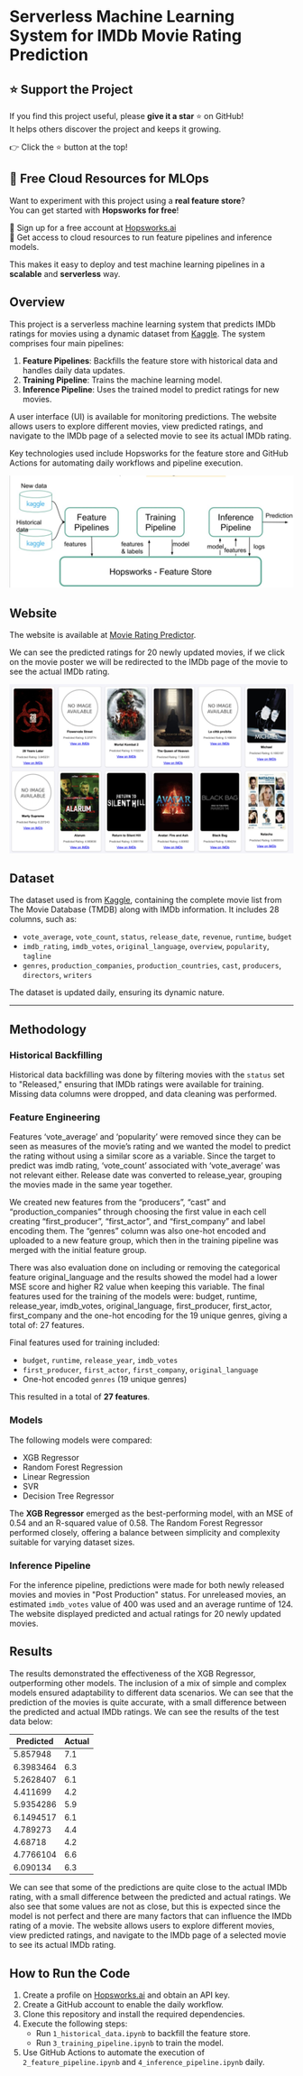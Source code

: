 # Serverless Machine Learning System for IMDb Movie Rating Prediction

## ⭐ Support the Project  

If you find this project useful, please **give it a star** ⭐ on GitHub!  
It helps others discover the project and keeps it growing.  

👉 Click the ⭐ button at the top!  

## 🚀 Free Cloud Resources for MLOps  

Want to experiment with this project using a **real feature store**?  
You can get started with **Hopsworks for free**!  

🔹 Sign up for a free account at [Hopsworks.ai](https://www.hopsworks.ai/)  
🔹 Get access to cloud resources to run feature pipelines and inference models.  

This makes it easy to deploy and test machine learning pipelines in a **scalable** and **serverless** way.  

## Overview

This project is a serverless machine learning system that predicts IMDb ratings for movies using a dynamic dataset from [Kaggle](https://www.kaggle.com/datasets/alanvourch/tmdb-movies-daily-updates/data). The system comprises four main pipelines:

1. **Feature Pipelines**: Backfills the feature store with historical data and handles daily data updates.
2. **Training Pipeline**: Trains the machine learning model.
3. **Inference Pipeline**: Uses the trained model to predict ratings for new movies.

A user interface (UI) is available for monitoring predictions. The website allows users to explore different movies, view predicted ratings, and navigate to the IMDb page of a selected movie to see its actual IMDb rating. 

Key technologies used include Hopsworks for the feature store and GitHub Actions for automating daily workflows and pipeline execution.

![pipeline](imgs/img1.png)

## Website

The website is available at [Movie Rating Predictor](https://martinebravo.github.io/movie-rating-predictor-service/).

We can see the predicted ratings for 20 newly updated movies, if we click on the movie poster we will be redirected to the IMDb page of the movie to see the actual IMDb rating.

![Website](imgs/web.png)

## Dataset

The dataset used is from [Kaggle](https://www.kaggle.com/datasets/alanvourch/tmdb-movies-daily-updates/data), containing the complete movie list from The Movie Database (TMDB) along with IMDb information. It includes 28 columns, such as:

- `vote_average`, `vote_count`, `status`, `release_date`, `revenue`, `runtime`, `budget`
- `imdb_rating`, `imdb_votes`, `original_language`, `overview`, `popularity`, `tagline`
- `genres`, `production_companies`, `production_countries`, `cast`, `producers`, `directors`, `writers`

The dataset is updated daily, ensuring its dynamic nature.

---


## Methodology

### Historical Backfilling
Historical data backfilling was done by filtering movies with the `status` set to "Released," ensuring that IMDb ratings were available for training. Missing data columns were dropped, and data cleaning was performed.

### Feature Engineering
Features ‘vote_average’ and ‘popularity’ were removed since they can be seen as measures of the movie’s rating and we wanted the model to predict the rating without using a similar score as a variable. Since the target to predict was imdb rating, ‘vote_count’ associated with ‘vote_average’ was not relevant either. Release date was converted to release_year, grouping the movies made in the same year together.

We created new features from the “producers”, “cast” and “production_companies” through choosing the first value in each cell creating “first_producer”, “first_actor”, and “first_company” and label encoding them. The “genres” column was also one-hot encoded and uploaded to a new feature group, which then in the training pipeline was merged with the initial feature group.

There was also evaluation done on including or removing the categorical feature original_language and the results showed the model had a lower MSE score and higher R2 value when keeping this variable. The final features used for the training of the models were: budget, runtime, release_year, imdb_votes, original_language, first_producer, first_actor, first_company and the one-hot encoding for the 19 unique genres, giving a total of: 27 features.

Final features used for training included:

- `budget`, `runtime`, `release_year`, `imdb_votes`
- `first_producer`, `first_actor`, `first_company`, `original_language`
- One-hot encoded `genres` (19 unique genres)

This resulted in a total of **27 features**.

### Models

The following models were compared:
- XGB Regressor
- Random Forest Regression
- Linear Regression
- SVR
- Decision Tree Regressor

The **XGB Regressor** emerged as the best-performing model, with an MSE of 0.54 and an R-squared value of 0.58. The Random Forest Regressor performed closely, offering a balance between simplicity and complexity suitable for varying dataset sizes.

### Inference Pipeline
For the inference pipeline, predictions were made for both newly released movies and movies in "Post Production" status. For unreleased movies, an estimated `imdb_votes` value of 400 was used and an average runtime of 124. The website displayed predicted and actual ratings for 20 newly updated movies.

## Results
The results demonstrated the effectiveness of the XGB Regressor, outperforming other models. The inclusion of a mix of simple and complex models ensured adaptability to different data scenarios. We can see that the prediction of the movies is quite accurate, with a small difference between the predicted and actual IMDb ratings. We can see the results of the test data below:

Predicted | Actual
--- | ---
5.857948 | 7.1
6.3983464 | 6.3
5.2628407 | 6.1
4.411699 | 4.2
5.9354286 | 5.9
6.1494517 | 6.1
4.789273 | 4.4
4.68718 | 4.2
4.7766104 | 6.6
6.090134 | 6.3

We can see that some of the predictions are quite close to the actual IMDb rating, with a small difference between the predicted and actual ratings. We also see that some values are not as close, but this is expected since the model is not perfect and there are many factors that can influence the IMDb rating of a movie. The website allows users to explore different movies, view predicted ratings, and navigate to the IMDb page of a selected movie to see its actual IMDb rating.

## How to Run the Code
1. Create a profile on [Hopsworks.ai](https://www.hopsworks.ai/) and obtain an API key.
2. Create a GitHub account to enable the daily workflow.
3. Clone this repository and install the required dependencies.
4. Execute the following steps:
   - Run `1_historical_data.ipynb` to backfill the feature store.
   - Run `3_training_pipeline.ipynb` to train the model.
5. Use GitHub Actions to automate the execution of `2_feature_pipeline.ipynb` and `4_inference_pipeline.ipynb` daily.



